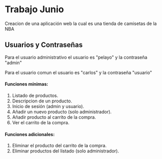 # Trabajo Junio
Creacion de una aplicación web la cual es una tienda de camisetas de la NBA

## Usuarios y Contraseñas

Para el usuario administrativo el usuario es "pelayo" y la contraseña "admin"

Para el usuario comun el usuario es "carlos" y la contraseña "usuario"

#### Funciones mínimas:
1. Listado de productos.
2. Descripcion de un producto.
3. Inicio de sesión (admin y usuario).
4. Añadir un nuevo producto (solo administrador).
5. Añadir producto al carrito de la compra.
6. Ver el carrito de la compra.

#### Funciones adicionales:
1. Eliminar el producto del carrito de la compra.
2. Eliminar productos del listado (solo administrador).
